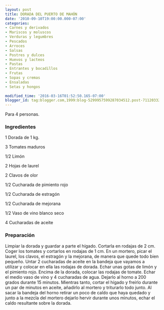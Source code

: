 ```yaml
---
layout: post
title: DORADA DEL PUERTO DE MAHÓN
date: '2010-09-10T19:00:00.000-07:00'
categories:
- Carnes y derivados
- Mariscos y moluscos
- Verduras y legumbres
- Pescados
- Arroces
- Salsas
- Postres y dulces
- Huevos y lacteos
- Pastas
- Entrantes y bocadillos
- Frutas
- Sopas y cremas
- Ensaladas
- Setas y hongos
 
modified_time: '2016-03-16T01:52:50.165-07:00'
blogger_id: tag:blogger.com,1999:blog-5299957599287034512.post-7112033260677770850
---
```


Para 4 personas.

<h3>Ingredientes</h3>

1 Dorada de 1 kg.

3 Tomates maduros

1/2 Limón

2 Hojas de laurel

2 Clavos de olor

1/2 Cucharada de pimiento rojo

1/2 Cucharada de estragón

1/2 Cucharada de mejorana

1/2 Vaso de vino blanco seco

4 Cucharadas de aceite

<h3>Preparación</h3>

Limpiar la dorada y guardar a parte el hígado. Cortarla en rodajas de 2 cm. Coger los tomates y cortarlos en rodajas de 1 cm. En un mortero, picar el laurel, los clavos, el estragón y la mejorana, de manera que quede todo bien pequeño. Untar 2 cucharadas de aceite en la bandeja que vayamos a utilizar y colocar en ella las rodajas de dorada. Echar unas gotas de limón y el pimiento rojo. Encima de la dorada, colocar las rodajas de tomate. Echar el medio vaso de vino y 4 cucharadas de agua. Dejarlo al horno a 200 grados durante 15 minutos. Mientras tanto, cortar el hígado y freírlo durante un par de minutos en aceite, añadirlo al mortero y triturarlo todo junto. Al sacar la bandeja del horno retirar un poco de caldo que haya quedado y junto a la mezcla del mortero dejarlo hervir durante unos minutos, echar el caldo resultante sobre la dorada.

